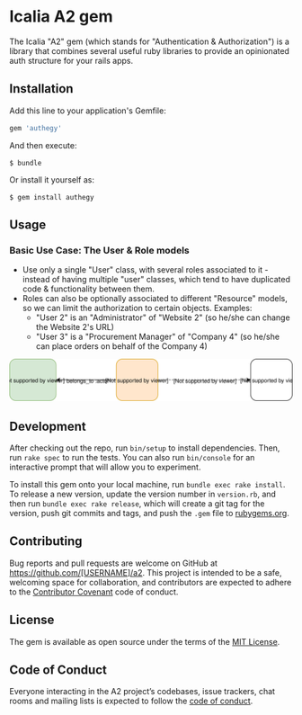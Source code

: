 # Icalia A2 gem

The Icalia "A2" gem (which stands for "Authentication & Authorization") is a
library that combines several useful ruby libraries to provide an opinionated
auth structure for your rails apps.

## Installation

Add this line to your application's Gemfile:

```ruby
gem 'authegy'
```

And then execute:

    $ bundle

Or install it yourself as:

    $ gem install authegy

## Usage

### Basic Use Case: The User & Role models

- Use only a single "User" class, with several roles associated to it - instead
  of having multiple "user" classes, which tend to have duplicated code &
  functionality between them.
- Roles can also be optionally associated to different "Resource" models, so we
  can limit the authorization to certain objects. Examples:
  - "User 2" is an "Administrator" of "Website 2" (so he/she can change the
    Website 2's URL)
  - "User 3" is a "Procurement Manager" of "Company 4" (so he/she can place
    orders on behalf of the Company 4)

![Base Use Case](docs/use-cases/base-use-case.svg)




## Development

After checking out the repo, run `bin/setup` to install dependencies. Then, run `rake spec` to run the tests. You can also run `bin/console` for an interactive prompt that will allow you to experiment.

To install this gem onto your local machine, run `bundle exec rake install`. To release a new version, update the version number in `version.rb`, and then run `bundle exec rake release`, which will create a git tag for the version, push git commits and tags, and push the `.gem` file to [rubygems.org](https://rubygems.org).

## Contributing

Bug reports and pull requests are welcome on GitHub at https://github.com/[USERNAME]/a2. This project is intended to be a safe, welcoming space for collaboration, and contributors are expected to adhere to the [Contributor Covenant](http://contributor-covenant.org) code of conduct.

## License

The gem is available as open source under the terms of the [MIT License](https://opensource.org/licenses/MIT).

## Code of Conduct

Everyone interacting in the A2 project’s codebases, issue trackers, chat rooms and mailing lists is expected to follow the [code of conduct](https://github.com/[USERNAME]/a2/blob/master/CODE_OF_CONDUCT.md).
